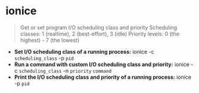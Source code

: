 # ionice
> Get or set program I/O scheduling class and priority
> Scheduling classes: 1 (realtime), 2 (best-effort), 3 (idle)
> Priority levels: 0 (the highest) - 7 (the lowest)
- **Set I/O scheduling class of a running process:**
ionice -c `scheduling_class` -p `pid`
- **Run a command with custom I/O scheduling class and priority:**
ionice -c `scheduling_class` -n `priority` `command`
- **Print the I/O scheduling class and priority of a running process:**
ionice -p `pid`
